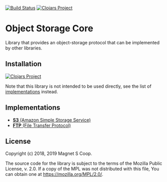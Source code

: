 [![Build Status](https://api.travis-ci.com/magnetcoop/object-storage.core.svg?branch=master)](https://travis-ci.com/magnetcoop/object-storage.core)
[![Clojars Project](https://img.shields.io/clojars/v/magnet/object-storage.core.svg)](https://clojars.org/magnet/object-storage.core)

# Object Storage Core
Library that provides an object-storage protocol that can be implemented by other libraries.

## Installation

[![Clojars Project](https://clojars.org/magnet/object-storage.core/latest-version.svg)](https://clojars.org/magnet/object-storage.core)

Note that this library is not intended to be used directly, see the list of [implementations](#implementations) instead.

## Implementations

- [**S3** (Amazon Simple Storage Service)](https://github.com/magnetcoop/object-storage.s3)
- [**FTP** (File Transfer Protocol)](https://github.com/magnetcoop/object-storage.ftp)

## License

Copyright (c) 2018, 2019 Magnet S Coop.

The source code for the library is subject to the terms of the Mozilla Public License, v. 2.0. If a copy of the MPL was not distributed with this file, You can obtain one at https://mozilla.org/MPL/2.0/.
